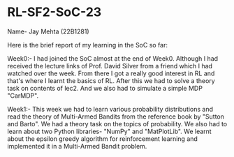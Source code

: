 # RL-SF2-SoC-23
Name- Jay Mehta (22B1281)

Here is the brief report of my learning in the SoC so far:

Week0:- 
I had joined the SoC almost at the end of Week0. Although I had received the lecture links of Prof. David Silver from a friend which I had watched over the week. 
From there I got a really good interest in RL and that's where I learnt the basics of RL.
After this we had to solve a theory task on contents of lec2. 
And we also had to simulate a simple MDP "CarMDP".

Week1:-
This week we had to learn various probability distributions and read the theory of Multi-Armed Bandits from the reference book by "Sutton and Barto".
We had a theory task on the topics of probability. We also had to learn about two Python libraries- "NumPy" and "MatPlotLib".
We learnt about the epsilon greedy algorithm for reinforcement learning and implemented it in a Multi-Armed Bandit problem.
